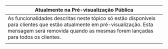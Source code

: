 |Atualmente na Pré-visualização Pública|
|--|
|As funcionalidades descritas neste tópico só estão disponíveis para clientes que estão atualmente em pré-visualização. Esta mensagem será removida quando as mesmas forem lançadas para todos os clientes.|
| |

